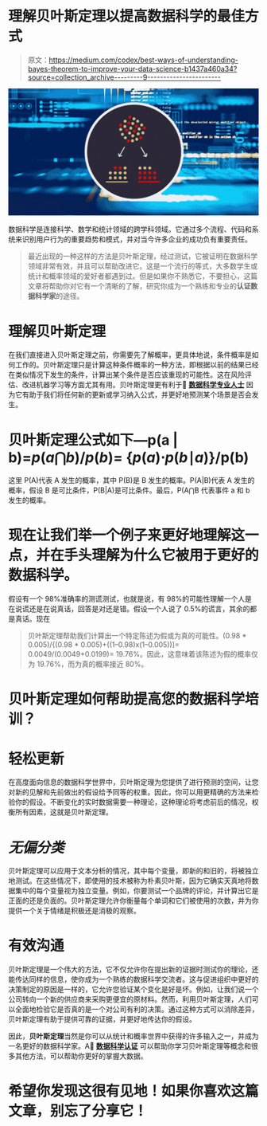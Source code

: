 # 理解贝叶斯定理以提高数据科学的最佳方式

> 原文：<https://medium.com/codex/best-ways-of-understanding-bayes-theorem-to-improve-your-data-science-b1437a460a34?source=collection_archive---------9----------------------->

![](img/0ea83814e5743a190994fda2f685d8ab.png)

数据科学是连接科学、数学和统计领域的跨学科领域。它通过多个流程、代码和系统来识别用户行为的重要趋势和模式，并对当今许多企业的成功负有重要责任。

> 最近出现的一种这样的方法是贝叶斯定理，经过测试，它被证明在数据科学领域非常有效，并且可以帮助改进它。这是一个流行的等式，大多数学生或统计和概率领域的爱好者都遇到过。但是如果你不熟悉它，不要担心，这篇文章将帮助你对它有一个清晰的了解，研究你成为一个熟练和专业的**认证数据科学家**的途径。

# 理解贝叶斯定理

在我们直接进入贝叶斯定理之前，你需要先了解概率，更具体地说，条件概率是如何工作的。贝叶斯定理只是计算这种条件概率的一种方法，即根据以前的结果已经在类似情况下发生的条件，计算出某个条件是否应该重现的可能性。这在风险评估、改进机器学习等方面尤其有用。贝叶斯定理更有利于🔗 [**数据科学专业人士**](https://www.usdsi.org/data-science-certifications/certified-data-science-professional) 因为它有助于我们将任何新的更新或学习纳入公式，并更好地预测某个场景是否会发生。

# 贝叶斯定理公式如下—p(a | b)=*p*(*a*⋂*b*)/*p*(*b*)= {*p*(*a*)⋅*p*(*b*∣*a*)}/p(b)

这里 P(A)代表 A 发生的概率，其中 P(B)是 B 发生的概率。P(A|B)代表 A 发生的概率，假设 B 是可比条件，P(B|A)是可比条件。最后，P(A⋂B 代表事件 a 和 b 发生的概率。

# 现在让我们举一个例子来更好地理解这一点，并在手头理解为什么它被用于更好的数据科学。

假设有一个 98%准确率的测谎测试，也就是说，有 98%的可能性理解一个人是在说谎还是在说真话，回答是对还是错。假设一个人说了 0.5%的谎言，其余的都是真话。现在

> 贝叶斯定理帮助我们计算出一个特定陈述为假或为真的可能性。(0.98 * 0.005)/{(0.98 * 0.005)+((1–0.98)x(1–0.005))]= 0.0049/(0.0049+0.0199)= 19.76%。因此，这意味着该陈述为假的概率仅为 19.76%，而为真的概率接近 80%。

# 贝叶斯定理如何帮助提高您的数据科学培训？

# **轻松更新**

在高度面向信息的数据科学世界中，贝叶斯定理为您提供了进行预测的空间，让您对新的见解和先前做出的假设给予同等的权重。因此，你可以用更精确的方法来检验你的假设。不断变化的实时数据需要一种理论，这种理论将考虑前后的情况，权衡所有因素，这就是贝叶斯定理。

# ***无偏分类***

贝叶斯定理可以应用于文本分析的情况，其中每个变量，即新的和旧的，将被独立地测试。在这些情况下，即使用的技术被称为朴素贝叶斯，因为它确实天真地将数据集中的每个变量视为独立变量。例如，你要测试一个品牌的评论，并计算出它是正面的还是负面的。贝叶斯定理允许你衡量每个单词和它们被使用的次数，并为你提供一个关于情绪是积极还是消极的观察。

# **有效沟通**

贝叶斯定理是一个伟大的方法，它不仅允许你在提出新的证据时测试你的理论，还能传达同样的信息，使你成为一个熟练的数据科学交流者。这与促进组织中更好的决策制定的原因是一样的，它允许您验证某个变化是好是坏。例如，让我们说一个公司转向一个新的供应商来采购更便宜的原材料。然而，利用贝叶斯定理，人们可以全面地检验它是否真的是一个对公司有利的决策。通过这种方式可以消除差异，贝叶斯定理有助于提供可靠的证据，并更好地传达你的假设。

因此，**贝叶斯定理**当然是你可以从统计和概率世界中获得的许多输入之一，并成为一名更好的数据科学家。A🔗 [**数据科学认证**](https://www.usdsi.org/data-science-certifications) 可以帮助你学习贝叶斯定理等概念和很多其他方法，可以帮助你更好的掌握大数据。

# 希望你发现这很有见地！如果你喜欢这篇文章，别忘了分享它！